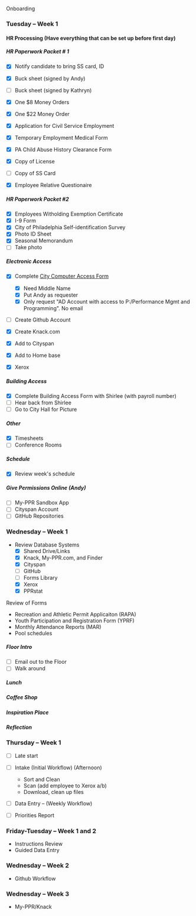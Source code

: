 Onboarding

### Tuesday – Week 1
#### HR Processing (Have everything that can be set up before first day)

##### HR Paperwork Packet # 1

- [x] Notify candidate to bring SS card, ID
- [x] Buck sheet (signed by Andy)
- [ ] Buck sheet (signed by Kathryn)
- [x] One $8 Money Orders
- [x] One $22 Money Order
- [x] Application for Civil Service Employment
- [x] Temporary Employment Medical Form
- [x] PA Child Abuse History Clearance Form
- [x] Copy of License
- [ ] Copy of SS Card
- [x] Employee Relative Questionaire


##### HR Paperwork Packet #2

- [x] Employees Witholding Exemption Certificate
- [x] I-9 Form
- [x] City of Philadelphia Self-identification Survey
- [x] Photo ID Sheet
- [x] Seasonal Memorandum
- [ ] Take photo

##### Electronic Access

- [X] Complete [City Computer Access Form](https://events.membersolutions.com/event_register.asp?content_id=37735)

    - [X] Need Middle Name
    - [X] Put Andy as requester
    - [X] Only request "AD Account with access to P:/Performance Mgmt and Programming". No email

- [ ] Create Github Account

- [x] Create Knack.com

- [x] Add to Cityspan

- [x] Add to Home base

- [x] Xerox

##### Building Access

- [x] Complete Building Access Form with Shirlee (with payroll number)
- [ ] Hear back from Shirlee
- [ ] Go to City Hall for Picture

##### Other 

- [x] Timesheets
- [ ] Conference Rooms

##### Schedule

- [x] Review week's schedule

##### Give Permissions Online (Andy)

- [ ] My-PPR Sandbox App
- [ ] Cityspan Account
- [ ] GitHub Repositories

### Wednesday – Week 1
- Review Database Systems
    - [x] Shared Drive/Links
    - [x] Knack, My-PPR.com, and Finder
    - [x] Cityspan
    - [ ] GitHub
    - [ ] Forms Library
    - [x] Xerox
    - [x] PPRstat

Review of Forms

- Recreation and Athletic Permit Applicaiton (RAPA)
- Youth Participation and Registration Form (YPRF)
- Monthly Attendance Reports (MAR)
- Pool schedules

##### Floor Intro

- [ ] Email out to the Floor
- [ ] Walk around

##### Lunch

##### Coffee Shop

##### Inspiration Place

##### Reflection

### Thursday – Week 1

- [ ] Late start

- [ ] Intake (Initial Workflow) (Afternoon)
    - Sort and Clean
    - Scan (add employee to Xerox a/b)
    - Download, clean up files
- [ ] Data Entry – (Weekly Workflow)
- [ ] Priorities Report

### Friday-Tuesday – Week 1 and 2
- Instructions Review
- Guided Data Entry

### Wednesday – Week 2
- Github Workflow

### Wednesday – Week 3
- My-PPR/Knack
